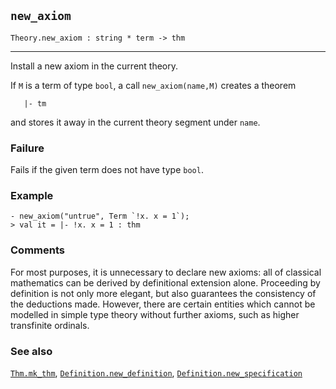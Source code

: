 ## `new_axiom`

``` hol4
Theory.new_axiom : string * term -> thm
```

------------------------------------------------------------------------

Install a new axiom in the current theory.

If `M` is a term of type `bool`, a call `new_axiom(name,M)` creates a
theorem

``` hol4
   |- tm
```

and stores it away in the current theory segment under `name`.

### Failure

Fails if the given term does not have type `bool`.

### Example

``` hol4
- new_axiom("untrue", Term `!x. x = 1`);
> val it = |- !x. x = 1 : thm
```

### Comments

For most purposes, it is unnecessary to declare new axioms: all of
classical mathematics can be derived by definitional extension alone.
Proceeding by definition is not only more elegant, but also guarantees
the consistency of the deductions made. However, there are certain
entities which cannot be modelled in simple type theory without further
axioms, such as higher transfinite ordinals.

### See also

[`Thm.mk_thm`](#Thm.mk_thm),
[`Definition.new_definition`](#Definition.new_definition),
[`Definition.new_specification`](#Definition.new_specification)
